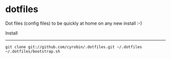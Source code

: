 dotfiles
========

Dot files (config files) to be quickly at home on any new install :-)

Install
*******

    git clone git://github.com/cyrobin/.dotfiles.git ~/.dotfiles
    ~/.dotfiles/bootstrap.sh
